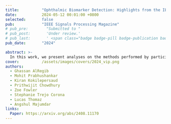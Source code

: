 ```yaml
---
title:          "Ophthalmic Biomarker Detection: Highlights from the IEEE Video and Image Processing Cup 2023 Student Competition"
date:           2024-05-12 00:01:00 +0800
selected:       false
pub:            "IEEE Signals Processing Magazine"
# pub_pre:        "Submitted to "
# pub_post:       'Under review.'
# pub_last:       ' <span class="badge badge-pill badge-publication badge-success">ORAL</span>'
pub_date:       "2024"

abstract: >-
  In this work, we present analyses on the methods performed by participants in the 2023 VIP Cup Competition organized by our lab.
cover:          /assets/images/covers/2024_vip.png
authors:
  - Ghassan AlRegib
  - Mohit Prabhushankar
  - Kiran Kokilepersaud
  - Prithwijit Chowdhury
  - Zoe Fowler
  - Stephanie Trejo Corona
  - Lucas Thomaz
  - Angshul Majumdar
links:
  Paper: https://arxiv.org/abs/2408.11170
---
```

